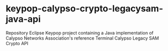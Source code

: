# keypop-calypso-crypto-legacysam-java-api
Repository Eclipse Keypop project containing a Java implementation of Calypso Networks Association's reference Terminal Calypso Legacy SAM Crypto API
